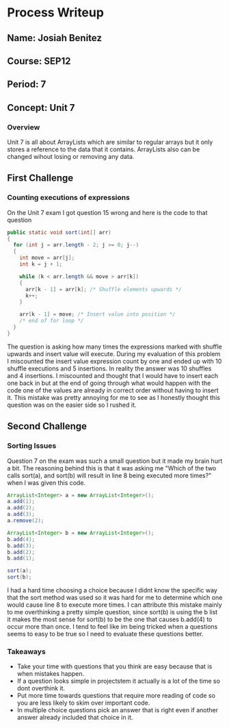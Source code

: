 # Process Writeup

## Name: Josiah Benitez
## Course: SEP12
## Period: 7
## Concept: Unit 7

### Overview

Unit 7 is all about ArrayLists which are similar to regular arrays but it only stores a reference to the data that it contains. ArrayLists also can be changed wihout losing or removing any data.
## First Challenge
### Counting executions of expressions 

On the Unit 7 exam I got question 15 wrong and here is the code to that question

```java
public static void sort(int[] arr)
{
  for (int j = arr.length - 2; j >= 0; j--)
  {
    int move = arr[j];
    int k = j + 1;

    while (k < arr.length && move > arr[k])
    {
      arr[k - 1] = arr[k]; /* Shuffle elements upwards */
      k++;
    }

    arr[k - 1] = move; /* Insert value into position */
    /* end of for loop */
  }
}
```
 
The question is asking how many times the expressions marked with shuffle upwards and insert value will execute. During my evaluation of this problem I miscounted the insert value expression count by one and ended up with 10 shuffle executions and 5 insertions. In reality the answer was 10 shuffles and 4 insertions. I miscounted and thought that I would have to insert each one back in but at the end of going through what would happen with the code one of the values are already in correct order without having to insert it. This mistake was pretty annoying for me to see as I honestly thought this question was on the easier side so I rushed it.


## Second Challenge
### Sorting Issues

Question 7 on the exam was such a small question but it made my brain hurt a bit. The reasoning behind this is that it was asking me "Which of the two calls sort(a), and sort(b) will result in line 8 being executed more times?" when I was given this code.

```java
ArrayList<Integer> a = new ArrayList<Integer>();
a.add(1);
a.add(2);
a.add(3);
a.remove(2);

ArrayList<Integer> b = new ArrayList<Integer>();
b.add(4);
b.add(3);
b.add(2);
b.add(1);

sort(a);
sort(b);
```
I had a hard time choosing a choice because I didnt know the specific way that the sort method was used so it was hard for me to determine which one would cause line 8 to execute more times. I can attribute this mistake mainly to me overthinking a pretty simple question, since sort(b) is using the b list it makes the most sense for sort(b) to be the one that causes b.add(4) to occur more than once. I tend to feel like im being tricked when a questions seems to easy to be true so I need to evaluate these questions better.


### Takeaways

* Take your time with questions that you think are easy because that is when mistakes happen.
* If a question looks simple in projectstem it actually is a lot of the time so dont overthink it.
* Put more time towards questions that require more reading of code so you are less likely to skim over important code.
* In multiple choice questions pick an answer that is right even if another answer already included that choice in it.
